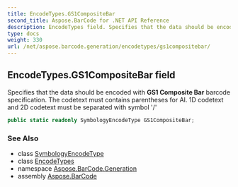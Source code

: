 ```yaml
---
title: EncodeTypes.GS1CompositeBar
second_title: Aspose.BarCode for .NET API Reference
description: EncodeTypes field. Specifies that the data should be encoded with GS1 Composite Bar barcode specification. The codetext must contains parentheses for AI. 1D codetext and 2D codetext must be separated with symbol /
type: docs
weight: 330
url: /net/aspose.barcode.generation/encodetypes/gs1compositebar/
---
```

## EncodeTypes.GS1CompositeBar field

Specifies that the data should be encoded with **GS1 Composite Bar** barcode specification. The codetext must contains parentheses for AI. 1D codetext and 2D codetext must be separated with symbol '/'

```csharp
public static readonly SymbologyEncodeType GS1CompositeBar;
```

### See Also

* class [SymbologyEncodeType](../../symbologyencodetype/)
* class [EncodeTypes](../)
* namespace [Aspose.BarCode.Generation](../../../aspose.barcode.generation/)
* assembly [Aspose.BarCode](../../../)


